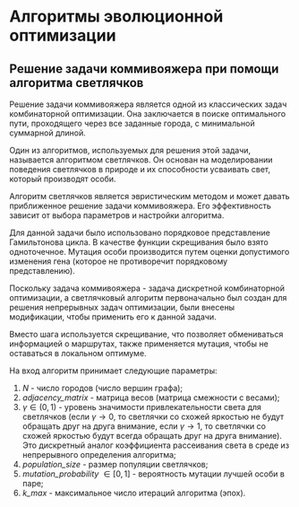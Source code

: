 # Алгоритмы эволюционной оптимизации

## Решение задачи коммивояжера при помощи алгоритма светлячков

Решение задачи коммивояжера является одной из классических задач комбинаторной оптимизации. Она заключается в поиске оптимального пути, проходящего через все заданные города, с минимальной суммарной длиной.

Один из алгоритмов, используемых для решения этой задачи, называется алгоритмом светлячков. Он основан на моделировании поведения светлячков в природе и их способности усваивать свет, который производят особи.

Алгоритм светлячков является эвристическим методом и может давать приближенное решение задачи коммивояжера. Его эффективность зависит от выбора параметров и настройки алгоритма.

Для данной задачи было использовано порядковое представление Гамильтонова цикла. В качестве функции скрещивания было взято одноточечное. Мутация особи производится путем оценки допустимого изменения гена (которое не противоречит порядковому представлению).

Поскольку задача коммивояжера - задача дискретной комбинаторной оптимизации, а светлячковый алгоритм первоначально был создан для решения непрерывных задач оптимизации, были внесены модификации, чтобы применить его к данной задачи.

Вместо шага используется скрещивание, что позволяет обмениваться информацией о маршрутах, также применяется мутация, чтобы не оставаться в локальном оптимуме. 

На вход алгоритм принимает следующие параметры:

1. $N$ - число городов (число вершин графа);
2. *adjacency_matrix* - матрица весов (матрица смежности с весами);
3. $\gamma \in (0, 1)$ - уровень значимости привлекательности света для светлячков (если $\gamma \rightarrow 0$, то светлячки со схожей яркостью не будут обращать друг на друга внимание, если $\gamma \rightarrow 1$, то светлячки со схожей яркостью будут всегда обращать друг на друга внимание). Это дискретный аналог коэффициента рассеивания света в среде из непрерывного определения алгоритма;
4. *population_size* - размер популяции светлячков;
5. *mutation_probability* $\in [0, 1]$ - вероятность мутации лучшей особи в паре;
6. *k_max* - максимальное число итераций алгоритма (эпох).